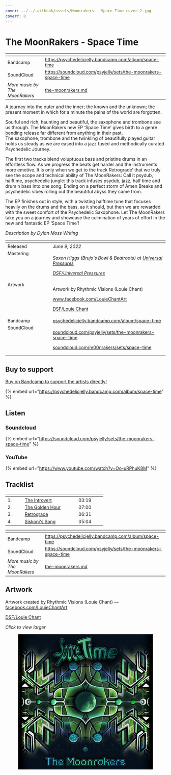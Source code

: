 ```yaml
---
cover: ../../.gitbook/assets/Moonrakers - Space Time cover 2.jpg
coverY: 0
---
```


# The MoonRakers - Space Time

<table data-view="cards"><thead><tr><th></th><th data-hidden data-card-target data-type="content-ref"></th></tr></thead><tbody><tr><td>Bandcamp</td><td><a href="https://psychedelicjelly.bandcamp.com/album/space-time">https://psychedelicjelly.bandcamp.com/album/space-time</a></td></tr><tr><td>SoundCloud</td><td><a href="https://soundcloud.com/psyjelly/sets/the-moonrakers-space-time">https://soundcloud.com/psyjelly/sets/the-moonrakers-space-time</a></td></tr><tr><td><em>More music by The MoonRakers</em></td><td><a href="../../artists/musicians/the-moonrakers.md">the-moonrakers.md</a></td></tr></tbody></table>

A journey into the outer and the inner; the known and the unknown; the present moment in which for a minute the pains of the world are forgotten.

Soulful and rich, haunting and beautiful, the saxophone and trombone see us through. The MoonRakers new EP ‘Space Time’ gives birth to a genre bending release far different from anything in their past.
\
The saxophone, trombone and the twinkling of beautifully played guitar holds us steady as we are eased into a jazz fused and methodically curated Psychedelic Journey.

The first two tracks blend voluptuous bass and pristine drums in an effortless flow. As we progress the beats get harder and the instruments more emotive. It is only when we get to the track Retrograde’ that we truly see the scope and technical ability of The MoonRakers: Call it psydub, halftime, psychedelic jungle: this track infuses psydub, jazz, half time and drum n bass into one song. Ending on a perfect storm of Amen Breaks and psychedelic vibes rolling out the beautiful abyss they came from.

The EP finishes out in style, with a twisting halftime tune that focuses heavily on the drums and the bass, as it should, but then we are rewarded with the sweet comfort of the Psychedelic Saxophone. Let The MoonRakers take you on a journey and showcase the culmination of years of effort in the new and fantastic EP ‘Space Time’!

_Description by Dylan Moss Writing_

<table data-header-hidden><thead><tr><th width="128" valign="top"></th><th></th></tr></thead><tbody><tr><td valign="top">Released</td><td><em>June 9, 2022</em></td></tr><tr><td valign="top">Mastering</td><td><p><em>Saxon Higgs (Brujo's Bowl &#x26; Beatroots) at</em> <a href="https://www.facebook.com/universalpressures"><em>Universal Pressures</em></a> </p><p><a href="../../artists/mastering/universal-pressures-beatroots.md"><em>DSF/Universal Pressures</em></a> </p></td></tr><tr><td valign="top">Artwork</td><td><p>Artwork by Rhythmic Visions (Louie Chant) </p><p><a href="https://www.facebook.com/LouieChantArt">www.facebook.com/LouieChantArt</a> </p><p><a href="../../artists/graphic/rhythmic-visions-louie-chant.md">DSF/Louie Chant</a> </p></td></tr><tr><td valign="top">Bandcamp</td><td><a href="https://psychedelicjelly.bandcamp.com/album/space-time">psychedelicjelly.bandcamp.com/album/space-time</a></td></tr><tr><td valign="top">SoundCloud</td><td><p><a href="https://soundcloud.com/psyjelly/sets/the-moonrakers-space-time">soundcloud.com/psyjelly/sets/the-moonrakers-space-time</a></p><p><a href="https://soundcloud.com/m00nrakers/sets/space-time">soundcloud.com/m00nrakers/sets/space-time</a> </p></td></tr></tbody></table>

## Buy to support

[Buy on Bandcamp to support the artists directly!](https://psychedelicjelly.bandcamp.com/album/space-time)&#x20;

{% embed url="https://psychedelicjelly.bandcamp.com/album/space-time" %}

## Listen

### Soundcloud

{% embed url="https://soundcloud.com/psyjelly/sets/the-moonrakers-space-time" %}

### YouTube

{% embed url="https://www.youtube.com/watch?v=Oo-uRPhuK8M" %}

## Tracklist

<table data-header-hidden><thead><tr><th width="40"></th><th width="155"></th><th width="71"></th></tr></thead><tbody><tr><td>1.</td><td><a href="https://psychedelicjelly.bandcamp.com/track/the-introvert">The Introvert</a> </td><td>03:19</td></tr><tr><td>2.</td><td><a href="https://psychedelicjelly.bandcamp.com/track/the-golden-hour">The Golden Hour</a> </td><td>07:00</td></tr><tr><td>3.</td><td><a href="https://psychedelicjelly.bandcamp.com/track/retrograde">Retrograde</a> </td><td>06:31</td></tr><tr><td>4.</td><td><a href="https://psychedelicjelly.bandcamp.com/track/siskonis-song">Siskoni's Song</a> </td><td>05:04</td></tr></tbody></table>

<table data-view="cards"><thead><tr><th></th><th data-hidden data-card-target data-type="content-ref"></th></tr></thead><tbody><tr><td>Bandcamp</td><td><a href="https://psychedelicjelly.bandcamp.com/album/space-time">https://psychedelicjelly.bandcamp.com/album/space-time</a></td></tr><tr><td>SoundCloud</td><td><a href="https://soundcloud.com/psyjelly/sets/the-moonrakers-space-time">https://soundcloud.com/psyjelly/sets/the-moonrakers-space-time</a></td></tr><tr><td><em>More music by The MoonRakers</em></td><td><a href="../../artists/musicians/the-moonrakers.md">the-moonrakers.md</a></td></tr></tbody></table>

## Artwork

Artwork created by Rhythmic Visions (Louie Chant) — [facebook.com/LouieChantArt](https://www.facebook.com/LouieChantArt)&#x20;

[DSF/Louie Chant](../../artists/graphic/rhythmic-visions-louie-chant.md)&#x20;

_Click to view larger_

<figure><img src="../../.gitbook/assets/Moonrakers - Space Time cover 2.jpg" alt=""><figcaption></figcaption></figure>
